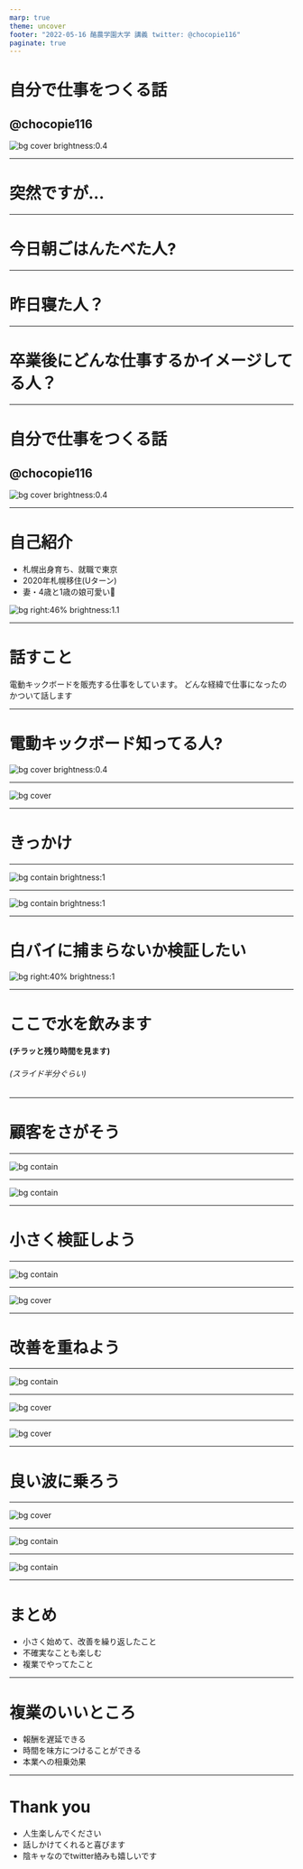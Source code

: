 ```yaml
---
marp: true
theme: uncover
footer: "2022-05-16 酪農学園大学 講義 twitter: @chocopie116"
paginate: true
---
```


<!-- 
_color: white
-->

# 自分で仕事をつくる話

## @chocopie116

![bg cover brightness:0.4](./images/20220516rakunoudaigaku/zero10x.jpg)

---
# 突然ですが...

---

# 今日朝ごはんたべた人?

---

# 昨日寝た人？

---

# 卒業後にどんな仕事するかイメージしてる人？

---


<!-- 
_color: white
-->

# 自分で仕事をつくる話

## @chocopie116

![bg cover brightness:0.4](./images/20220516rakunoudaigaku/zero10x.jpg)

---

# 自己紹介

- 札幌出身育ち、就職で東京
- 2020年札幌移住(Uターン)
- 妻・4歳と1歳の娘可愛い🥰

![bg right:46% brightness:1.1](https://pbs.twimg.com/profile_images/1086212408232706049/YMxbR42c_400x400.jpg)

---

# 話すこと
電動キックボードを販売する仕事をしています。
どんな経緯で仕事になったのかついて話します

---

<!-- 
_color: white
-->

# 電動キックボード知ってる人?

![bg cover brightness:0.4](./images/20220516rakunoudaigaku/zero10x.jpg)

---

![bg cover](./images/20220516rakunoudaigaku/zero10x.gif)

---

# きっかけ

---
![bg contain brightness:1](./images/20220516rakunoudaigaku/deai.png)


---
![bg contain brightness:1](./images/20220516rakunoudaigaku/first.png)

---

# 白バイに捕まらないか検証したい
![bg right:40% brightness:1](./images/20220516rakunoudaigaku/shirobai.png)

---

# ここで水を飲みます
#### (チラッと残り時間を見ます)
###### (スライド半分ぐらい)

---
# 顧客をさがそう
---

![bg contain ](./images/20220516rakunoudaigaku/demoshoot.png)

---

![bg contain](./images/20220516rakunoudaigaku/demo.png)

---
# 小さく検証しよう

---

![bg contain](./images/20220516rakunoudaigaku/testrider.png)

---
![bg cover](./images/20220516rakunoudaigaku/testrider2.jpg)

---

# 改善を重ねよう

---

![bg contain](./images/20220516rakunoudaigaku/ship.jpg)

---
![bg cover](./images/20220516rakunoudaigaku/souko5.jpeg)

---
![bg cover](./images/20220516rakunoudaigaku/souko2.JPG)

---

# 良い波に乗ろう

---

![bg cover](./images/20220516rakunoudaigaku/parco.jpeg)

---

![bg contain](./images/20220516rakunoudaigaku/degawa.png)

---

![bg contain](./images/20220516rakunoudaigaku/television.png)

---

# まとめ
- 小さく始めて、改善を繰り返したこと
- 不確実なことも楽しむ
- 複業でやってたこと

---

# 複業のいいところ

- 報酬を遅延できる
- 時間を味方につけることができる
- 本業への相乗効果
---

# Thank you

- 人生楽しんでください
- 話しかけてくれると喜びます
- 陰キャなのでtwitter絡みも嬉しいです
